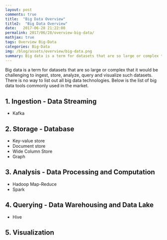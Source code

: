 ```yaml
---
layout: post
comments: true
title:  "Big Data Overview"
title2:  "Big Data Overview"
date:   2017-06-28 21:22:00
permalink: 2017/06/28/overview-big-data/
mathjax: true
tags: Overview Big-Data
categories: Big-Data
img: /blog/assets/overview/big-data.png
summary: Big data is a term for datasets that are so large or complex that it would be challenging to ingest, store, analyze, query and visualize such datasets...
---
```



Big data is a term for datasets that are so large or complex that it would be challenging to ingest, store, analyze, query and visualize such datasets. There is no way to list out all big data technologies. Below is the list of big data tools commonly used in the market.

## 1. Ingestion - Data Streaming
* Kafka

## 2. Storage - Database
* Key-value store
* Document store
* Wide Column Store
* Graph

## 3. Analysis - Data Processing and Computation
* Hadoop Map-Reduce
* Spark

## 4. Querying - Data Warehousing and Data Lake
* Hive

## 5. Visualization

